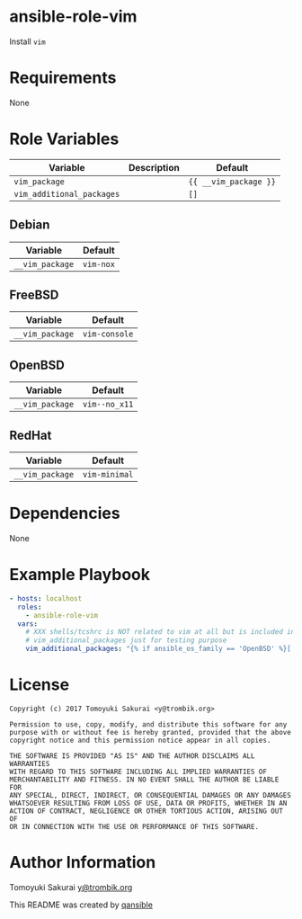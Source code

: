 # ansible-role-vim

Install `vim`

# Requirements

None

# Role Variables

| Variable | Description | Default |
|----------|-------------|---------|
| `vim_package` | | `{{ __vim_package }}` |
| `vim_additional_packages` | | `[]` |

## Debian

| Variable | Default |
|----------|---------|
| `__vim_package` | `vim-nox` |

## FreeBSD

| Variable | Default |
|----------|---------|
| `__vim_package` | `vim-console` |

## OpenBSD

| Variable | Default |
|----------|---------|
| `__vim_package` | `vim--no_x11` |

## RedHat

| Variable | Default |
|----------|---------|
| `__vim_package` | `vim-minimal` |

# Dependencies

None

# Example Playbook

```yaml
- hosts: localhost
  roles:
    - ansible-role-vim
  vars:
    # XXX shells/tcshrc is NOT related to vim at all but is included in
    # vim_additional_packages just for testing purpose
    vim_additional_packages: "{% if ansible_os_family == 'OpenBSD' %}[ 'vim-spell-uk' ]{% elif ansible_os_family == 'Debian' %}[ 'vim-scripts' ]{% elif ansible_os_family == 'RedHat' %}[ 'protobuf-vim' ]{% elif ansible_os_family == 'FreeBSD' %}[ 'shells/tcshrc' ]{% else %}[]{% endif %}"
```

# License

```
Copyright (c) 2017 Tomoyuki Sakurai <y@trombik.org>

Permission to use, copy, modify, and distribute this software for any
purpose with or without fee is hereby granted, provided that the above
copyright notice and this permission notice appear in all copies.

THE SOFTWARE IS PROVIDED "AS IS" AND THE AUTHOR DISCLAIMS ALL WARRANTIES
WITH REGARD TO THIS SOFTWARE INCLUDING ALL IMPLIED WARRANTIES OF
MERCHANTABILITY AND FITNESS. IN NO EVENT SHALL THE AUTHOR BE LIABLE FOR
ANY SPECIAL, DIRECT, INDIRECT, OR CONSEQUENTIAL DAMAGES OR ANY DAMAGES
WHATSOEVER RESULTING FROM LOSS OF USE, DATA OR PROFITS, WHETHER IN AN
ACTION OF CONTRACT, NEGLIGENCE OR OTHER TORTIOUS ACTION, ARISING OUT OF
OR IN CONNECTION WITH THE USE OR PERFORMANCE OF THIS SOFTWARE.
```

# Author Information

Tomoyuki Sakurai <y@trombik.org>

This README was created by [qansible](https://github.com/trombik/qansible)
